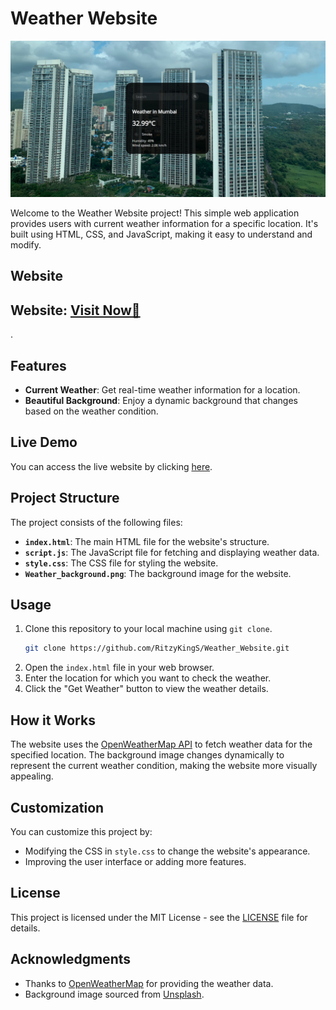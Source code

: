 
# Weather Website

![Website Preview](Weather_Background.png)

Welcome to the Weather Website project! This simple web application provides users with current weather information for a specific location. It's built using HTML, CSS, and JavaScript, making it easy to understand and modify.

## Website

<h2> Website: 
<a href="https://ritzykings.github.io/Weather_Website/">Visit Now🚀</a>
</h2> .

## Features

- **Current Weather**: Get real-time weather information for a location.
- **Beautiful Background**: Enjoy a dynamic background that changes based on the weather condition.

## Live Demo

You can access the live website by clicking [here](https://ritzykings.github.io/Weather_Website/).

## Project Structure

The project consists of the following files:

- **`index.html`**: The main HTML file for the website's structure.
- **`script.js`**: The JavaScript file for fetching and displaying weather data.
- **`style.css`**: The CSS file for styling the website.
- **`Weather_background.png`**: The background image for the website.

## Usage

1. Clone this repository to your local machine using `git clone`.
   ```bash
   git clone https://github.com/RitzyKingS/Weather_Website.git
   ```
2. Open the `index.html` file in your web browser.
3. Enter the location for which you want to check the weather.
4. Click the "Get Weather" button to view the weather details.

## How it Works

The website uses the [OpenWeatherMap API](https://openweathermap.org/) to fetch weather data for the specified location. The background image changes dynamically to represent the current weather condition, making the website more visually appealing.

## Customization

You can customize this project by:

- Modifying the CSS in `style.css` to change the website's appearance.
- Improving the user interface or adding more features.

## License

This project is licensed under the MIT License - see the [LICENSE](LICENSE) file for details.

## Acknowledgments

- Thanks to [OpenWeatherMap](https://openweathermap.org/) for providing the weather data.
- Background image sourced from [Unsplash](https://unsplash.com).

